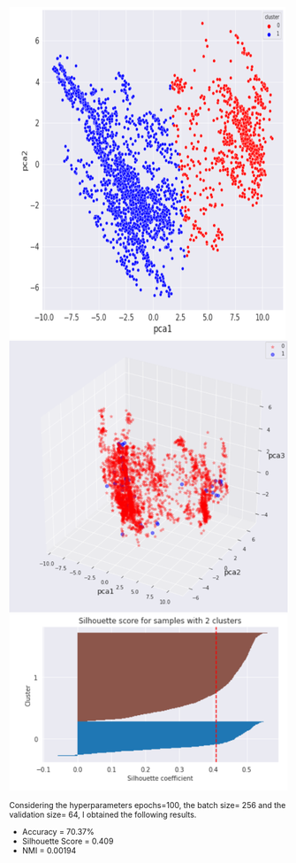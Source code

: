 

<img src="images/pca-2.png"  width="500" height="600"></img>
<img src="images/pca-3.png"></img>
<img src="images/silhouette.png"></img>


<p>Considering the hyperparameters epochs=100, the batch size= 256 and the validation size= 64, I obtained the following results.</p>
<ul>
<li>Accuracy = 70.37%</li>
<li>Silhouette Score = 0.409</li>
<li>NMI = 0.00194</li>
</ul>
